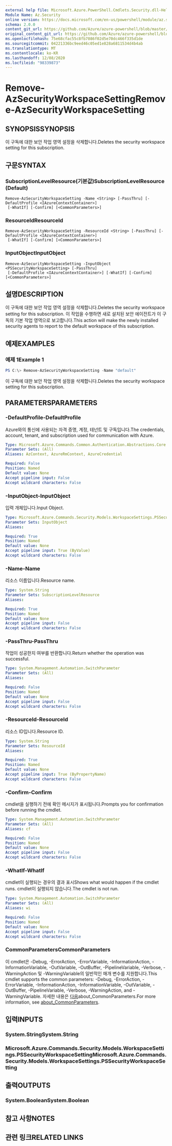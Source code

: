 ```yaml
---
external help file: Microsoft.Azure.PowerShell.Cmdlets.Security.dll-Help.xml
Module Name: Az.Security
online version: https://docs.microsoft.com/en-us/powershell/module/az.security/Remove-AzSecurityWorkspaceSetting
schema: 2.0.0
content_git_url: https://github.com/Azure/azure-powershell/blob/master/src/Security/Security/help/Remove-AzSecurityWorkspaceSetting.md
original_content_git_url: https://github.com/Azure/azure-powershell/blob/master/src/Security/Security/help/Remove-AzSecurityWorkspaceSetting.md
ms.openlocfilehash: 75e68cfac55c8fb7086f02d5e70dc466f335d1de
ms.sourcegitcommit: 04221336bc9eed46c05ed1e828a6811534d4b4ab
ms.translationtype: MT
ms.contentlocale: ko-KR
ms.lasthandoff: 12/08/2020
ms.locfileid: "98339873"
---
```

# <span data-ttu-id="2384f-101">Remove-AzSecurityWorkspaceSetting</span><span class="sxs-lookup"><span data-stu-id="2384f-101">Remove-AzSecurityWorkspaceSetting</span></span>

## <span data-ttu-id="2384f-102">SYNOPSIS</span><span class="sxs-lookup"><span data-stu-id="2384f-102">SYNOPSIS</span></span>
<span data-ttu-id="2384f-103">이 구독에 대한 보안 작업 영역 설정을 삭제합니다.</span><span class="sxs-lookup"><span data-stu-id="2384f-103">Deletes the security workspace setting for this subscription.</span></span>

## <span data-ttu-id="2384f-104">구문</span><span class="sxs-lookup"><span data-stu-id="2384f-104">SYNTAX</span></span>

### <span data-ttu-id="2384f-105">SubscriptionLevelResource(기본값)</span><span class="sxs-lookup"><span data-stu-id="2384f-105">SubscriptionLevelResource (Default)</span></span>
```
Remove-AzSecurityWorkspaceSetting -Name <String> [-PassThru] [-DefaultProfile <IAzureContextContainer>]
 [-WhatIf] [-Confirm] [<CommonParameters>]
```

### <span data-ttu-id="2384f-106">ResourceId</span><span class="sxs-lookup"><span data-stu-id="2384f-106">ResourceId</span></span>
```
Remove-AzSecurityWorkspaceSetting -ResourceId <String> [-PassThru] [-DefaultProfile <IAzureContextContainer>]
 [-WhatIf] [-Confirm] [<CommonParameters>]
```

### <span data-ttu-id="2384f-107">InputObject</span><span class="sxs-lookup"><span data-stu-id="2384f-107">InputObject</span></span>
```
Remove-AzSecurityWorkspaceSetting -InputObject <PSSecurityWorkspaceSetting> [-PassThru]
 [-DefaultProfile <IAzureContextContainer>] [-WhatIf] [-Confirm] [<CommonParameters>]
```

## <span data-ttu-id="2384f-108">설명</span><span class="sxs-lookup"><span data-stu-id="2384f-108">DESCRIPTION</span></span>
<span data-ttu-id="2384f-109">이 구독에 대한 보안 작업 영역 설정을 삭제합니다.</span><span class="sxs-lookup"><span data-stu-id="2384f-109">Deletes the security workspace setting for this subscription.</span></span>
<span data-ttu-id="2384f-110">이 작업을 수행하면 새로 설치된 보안 에이전트가 이 구독의 기본 작업 영역으로 보고합니다.</span><span class="sxs-lookup"><span data-stu-id="2384f-110">This action will make the newly installed security agents to report to the default workspace of this subscription.</span></span>

## <span data-ttu-id="2384f-111">예제</span><span class="sxs-lookup"><span data-stu-id="2384f-111">EXAMPLES</span></span>

### <span data-ttu-id="2384f-112">예제 1</span><span class="sxs-lookup"><span data-stu-id="2384f-112">Example 1</span></span>
```powershell
PS C:\> Remove-AzSecurityWorkspaceSetting -Name "default"
```

<span data-ttu-id="2384f-113">이 구독에 대한 보안 작업 영역 설정을 삭제합니다.</span><span class="sxs-lookup"><span data-stu-id="2384f-113">Deletes the security workspace setting for this subscription.</span></span>

## <span data-ttu-id="2384f-114">PARAMETERS</span><span class="sxs-lookup"><span data-stu-id="2384f-114">PARAMETERS</span></span>

### <span data-ttu-id="2384f-115">-DefaultProfile</span><span class="sxs-lookup"><span data-stu-id="2384f-115">-DefaultProfile</span></span>
<span data-ttu-id="2384f-116">Azure와의 통신에 사용되는 자격 증명, 계정, 테넌트 및 구독입니다.</span><span class="sxs-lookup"><span data-stu-id="2384f-116">The credentials, account, tenant, and subscription used for communication with Azure.</span></span>

```yaml
Type: Microsoft.Azure.Commands.Common.Authentication.Abstractions.Core.IAzureContextContainer
Parameter Sets: (All)
Aliases: AzContext, AzureRmContext, AzureCredential

Required: False
Position: Named
Default value: None
Accept pipeline input: False
Accept wildcard characters: False
```

### <span data-ttu-id="2384f-117">-InputObject</span><span class="sxs-lookup"><span data-stu-id="2384f-117">-InputObject</span></span>
<span data-ttu-id="2384f-118">입력 개체입니다.</span><span class="sxs-lookup"><span data-stu-id="2384f-118">Input Object.</span></span>

```yaml
Type: Microsoft.Azure.Commands.Security.Models.WorkspaceSettings.PSSecurityWorkspaceSetting
Parameter Sets: InputObject
Aliases:

Required: True
Position: Named
Default value: None
Accept pipeline input: True (ByValue)
Accept wildcard characters: False
```

### <span data-ttu-id="2384f-119">-Name</span><span class="sxs-lookup"><span data-stu-id="2384f-119">-Name</span></span>
<span data-ttu-id="2384f-120">리소스 이름입니다.</span><span class="sxs-lookup"><span data-stu-id="2384f-120">Resource name.</span></span>

```yaml
Type: System.String
Parameter Sets: SubscriptionLevelResource
Aliases:

Required: True
Position: Named
Default value: None
Accept pipeline input: False
Accept wildcard characters: False
```

### <span data-ttu-id="2384f-121">-PassThru</span><span class="sxs-lookup"><span data-stu-id="2384f-121">-PassThru</span></span>
<span data-ttu-id="2384f-122">작업이 성공한지 여부를 반환합니다.</span><span class="sxs-lookup"><span data-stu-id="2384f-122">Return whether the operation was successful.</span></span>

```yaml
Type: System.Management.Automation.SwitchParameter
Parameter Sets: (All)
Aliases:

Required: False
Position: Named
Default value: None
Accept pipeline input: False
Accept wildcard characters: False
```

### <span data-ttu-id="2384f-123">-ResourceId</span><span class="sxs-lookup"><span data-stu-id="2384f-123">-ResourceId</span></span>
<span data-ttu-id="2384f-124">리소스 ID입니다.</span><span class="sxs-lookup"><span data-stu-id="2384f-124">Resource ID.</span></span>

```yaml
Type: System.String
Parameter Sets: ResourceId
Aliases:

Required: True
Position: Named
Default value: None
Accept pipeline input: True (ByPropertyName)
Accept wildcard characters: False
```

### <span data-ttu-id="2384f-125">-Confirm</span><span class="sxs-lookup"><span data-stu-id="2384f-125">-Confirm</span></span>
<span data-ttu-id="2384f-126">cmdlet을 실행하기 전에 확인 메시지가 표시됩니다.</span><span class="sxs-lookup"><span data-stu-id="2384f-126">Prompts you for confirmation before running the cmdlet.</span></span>

```yaml
Type: System.Management.Automation.SwitchParameter
Parameter Sets: (All)
Aliases: cf

Required: False
Position: Named
Default value: None
Accept pipeline input: False
Accept wildcard characters: False
```

### <span data-ttu-id="2384f-127">-WhatIf</span><span class="sxs-lookup"><span data-stu-id="2384f-127">-WhatIf</span></span>
<span data-ttu-id="2384f-128">cmdlet이 실행되는 경우의 결과 표시</span><span class="sxs-lookup"><span data-stu-id="2384f-128">Shows what would happen if the cmdlet runs.</span></span> <span data-ttu-id="2384f-129">cmdlet이 실행되지 않습니다.</span><span class="sxs-lookup"><span data-stu-id="2384f-129">The cmdlet is not run.</span></span>

```yaml
Type: System.Management.Automation.SwitchParameter
Parameter Sets: (All)
Aliases: wi

Required: False
Position: Named
Default value: None
Accept pipeline input: False
Accept wildcard characters: False
```

### <span data-ttu-id="2384f-130">CommonParameters</span><span class="sxs-lookup"><span data-stu-id="2384f-130">CommonParameters</span></span>
<span data-ttu-id="2384f-131">이 cmdlet은 -Debug, -ErrorAction, -ErrorVariable, -InformationAction, -InformationVariable, -OutVariable, -OutBuffer, -PipelineVariable, -Verbose, -WarningAction 및 -WarningVariable의 일반적인 매개 변수를 지원합니다.</span><span class="sxs-lookup"><span data-stu-id="2384f-131">This cmdlet supports the common parameters: -Debug, -ErrorAction, -ErrorVariable, -InformationAction, -InformationVariable, -OutVariable, -OutBuffer, -PipelineVariable, -Verbose, -WarningAction, and -WarningVariable.</span></span> <span data-ttu-id="2384f-132">자세한 내용은 [다음](http://go.microsoft.com/fwlink/?LinkID=113216)about_CommonParameters.</span><span class="sxs-lookup"><span data-stu-id="2384f-132">For more information, see [about_CommonParameters](http://go.microsoft.com/fwlink/?LinkID=113216).</span></span>

## <span data-ttu-id="2384f-133">입력</span><span class="sxs-lookup"><span data-stu-id="2384f-133">INPUTS</span></span>

### <span data-ttu-id="2384f-134">System.String</span><span class="sxs-lookup"><span data-stu-id="2384f-134">System.String</span></span>

### <span data-ttu-id="2384f-135">Microsoft.Azure.Commands.Security.Models.WorkspaceSettings.PSSecurityWorkspaceSetting</span><span class="sxs-lookup"><span data-stu-id="2384f-135">Microsoft.Azure.Commands.Security.Models.WorkspaceSettings.PSSecurityWorkspaceSetting</span></span>

## <span data-ttu-id="2384f-136">출력</span><span class="sxs-lookup"><span data-stu-id="2384f-136">OUTPUTS</span></span>

### <span data-ttu-id="2384f-137">System.Boolean</span><span class="sxs-lookup"><span data-stu-id="2384f-137">System.Boolean</span></span>

## <span data-ttu-id="2384f-138">참고 사항</span><span class="sxs-lookup"><span data-stu-id="2384f-138">NOTES</span></span>

## <span data-ttu-id="2384f-139">관련 링크</span><span class="sxs-lookup"><span data-stu-id="2384f-139">RELATED LINKS</span></span>
